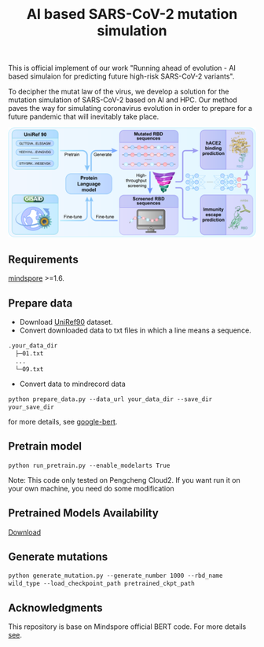<br/>
<h1 align="center">AI based SARS-CoV-2 mutation simulation</h1>
<br/>

This is official implement of our work "Running ahead of evolution - AI based simulaion for predicting future high-risk SARS-CoV-2 variants".

To decipher the mutat law of the virus, we develop a solution for the mutation simulation of SARS-CoV-2 based on AI and HPC. Our method paves the way for simulating coronavirus evolution in order to prepare for a future pandemic that will inevitably take place.


![image](images/arc.png)

## Requirements
[mindspore](https://www.mindspore.cn/en) >=1.6.

## Prepare data
- Download [UniRef90](https://www.uniprot.org/help/downloads/) dataset.
- Convert downloaded data to txt files in which a line means a sequence.
```
.your_data_dir
  ├─01.txt
  ...
  └─09.txt
```

- Convert data to mindrecord data

```
python prepare_data.py --data_url your_data_dir --save_dir your_save_dir
```
for more details, see [google-bert](https://github.com/google-research/bert).

## Pretrain model

```
python run_pretrain.py --enable_modelarts True
```
Note: This code only tested on Pengcheng Cloud2. If you want run it on your own machine, you need do some modification

## Pretrained Models Availability
[Download](https://zenodo.org/deposit/7417029) 

## Generate mutations

```
python generate_mutation.py --generate_number 1000 --rbd_name wild_type --load_checkpoint_path pretrained_ckpt_path
```
## Acknowledgments
This repository is base on Mindspore official BERT code. For more details [see](https://github.com/mindspore-ai/models/tree/master/official/nlp/Bert).